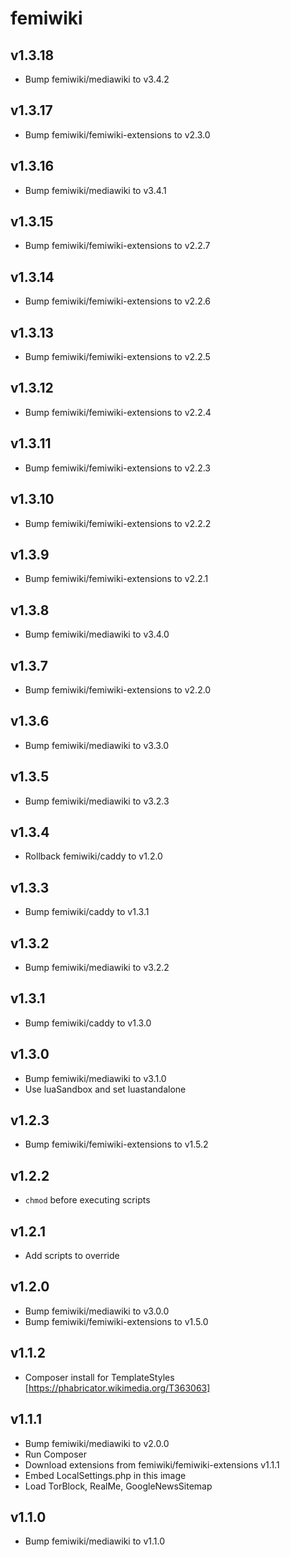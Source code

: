 # femiwiki

## v1.3.18

- Bump femiwiki/mediawiki to v3.4.2

## v1.3.17

- Bump femiwiki/femiwiki-extensions to v2.3.0

## v1.3.16

- Bump femiwiki/mediawiki to v3.4.1

## v1.3.15

- Bump femiwiki/femiwiki-extensions to v2.2.7

## v1.3.14

- Bump femiwiki/femiwiki-extensions to v2.2.6

## v1.3.13

- Bump femiwiki/femiwiki-extensions to v2.2.5

## v1.3.12

- Bump femiwiki/femiwiki-extensions to v2.2.4

## v1.3.11

- Bump femiwiki/femiwiki-extensions to v2.2.3

## v1.3.10

- Bump femiwiki/femiwiki-extensions to v2.2.2

## v1.3.9

- Bump femiwiki/femiwiki-extensions to v2.2.1

## v1.3.8

- Bump femiwiki/mediawiki to v3.4.0

## v1.3.7

- Bump femiwiki/femiwiki-extensions to v2.2.0

## v1.3.6

- Bump femiwiki/mediawiki to v3.3.0

## v1.3.5

- Bump femiwiki/mediawiki to v3.2.3

## v1.3.4

- Rollback femiwiki/caddy to v1.2.0

## v1.3.3

- Bump femiwiki/caddy to v1.3.1

## v1.3.2

- Bump femiwiki/mediawiki to v3.2.2

## v1.3.1

- Bump femiwiki/caddy to v1.3.0

## v1.3.0

- Bump femiwiki/mediawiki to v3.1.0
- Use luaSandbox and set luastandalone

## v1.2.3

- Bump femiwiki/femiwiki-extensions to v1.5.2

## v1.2.2

- `chmod` before executing scripts

## v1.2.1

- Add scripts to override

## v1.2.0

- Bump femiwiki/mediawiki to v3.0.0
- Bump femiwiki/femiwiki-extensions to v1.5.0

## v1.1.2

- Composer install for TemplateStyles [https://phabricator.wikimedia.org/T363063]

## v1.1.1

- Bump femiwiki/mediawiki to v2.0.0
- Run Composer
- Download extensions from femiwiki/femiwiki-extensions v1.1.1
- Embed LocalSettings.php in this image
- Load TorBlock, RealMe, GoogleNewsSitemap

## v1.1.0

- Bump femiwiki/mediawiki to v1.1.0
